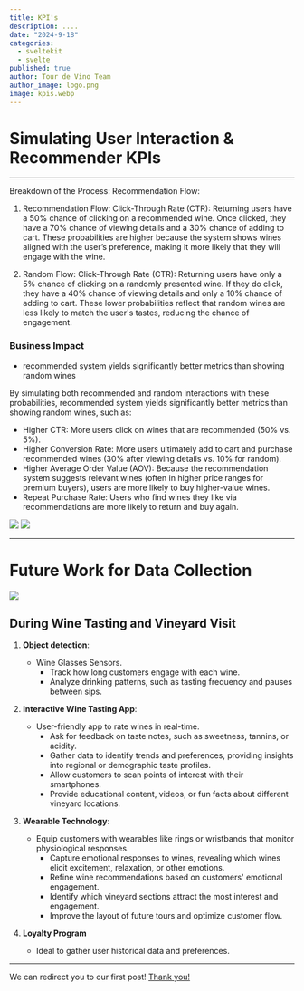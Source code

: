 ```yaml
---
title: KPI's
description: ....
date: "2024-9-18"
categories:
  - sveltekit
  - svelte
published: true
author: Tour de Vino Team
author_image: logo.png
image: kpis.webp
---
```


# Simulating User Interaction & Recommender KPIs

---

Breakdown of the Process:
Recommendation Flow:

1. Recommendation Flow:
   Click-Through Rate (CTR):
   Returning users have a 50% chance of clicking on a recommended wine.
   Once clicked, they have a 70% chance of viewing details and a 30% chance of adding to cart.
   These probabilities are higher because the system shows wines aligned with the user’s preference, making it more likely that they will engage with the wine.

2. Random Flow:
   Click-Through Rate (CTR):
   Returning users have only a 5% chance of clicking on a randomly presented wine.
   If they do click, they have a 40% chance of viewing details and only a 10% chance of adding to cart.
   These lower probabilities reflect that random wines are less likely to match the user's tastes, reducing the chance of engagement.

### Business Impact

- recommended system yields significantly better metrics than showing random wines

By simulating both recommended and random interactions with these probabilities, recommended system yields significantly better metrics than showing random wines, such as:

- Higher CTR: More users click on wines that are recommended (50% vs. 5%).
- Higher Conversion Rate: More users ultimately add to cart and purchase recommended wines (30% after viewing details vs. 10% for random).
- Higher Average Order Value (AOV): Because the recommendation system suggests relevant wines (often in higher price ranges for premium buyers), users are more likely to buy higher-value wines.
- Repeat Purchase Rate: Users who find wines they like via recommendations are more likely to return and buy again.


![](simulated-user-interactions.png)
![](chart.png)

---

# Future Work for Data Collection

![](data-collection.png)

## During Wine Tasting and Vineyard Visit

1. **Object detection**:

   - Wine Glasses Sensors.
      -  Track how long customers engage with each wine.
      -  Analyze drinking patterns, such as tasting frequency and pauses between sips.

2. **Interactive Wine Tasting App**:

   - User-friendly app to rate wines in real-time. 
      - Ask for feedback on taste notes, such as sweetness, tannins, or acidity.
      - Gather data to identify trends and preferences, providing insights into regional or demographic taste profiles.
      - Allow customers to scan points of interest with their smartphones.
      - Provide educational content, videos, or fun facts about different vineyard locations.   


3. **Wearable Technology**:

   - Equip customers with wearables like rings or wristbands that monitor physiological responses.
      - Capture emotional responses to wines, revealing which wines elicit excitement, relaxation, or other emotions.
      - Refine wine recommendations based on customers' emotional engagement.
      - Identify which vineyard sections attract the most interest and engagement.
      - Improve the layout of future tours and optimize customer flow.

4. **Loyalty Program**
   - Ideal to gather user historical data and preferences.


---

We can redirect you to our first post! [Thank you!](/thank-you-post)
